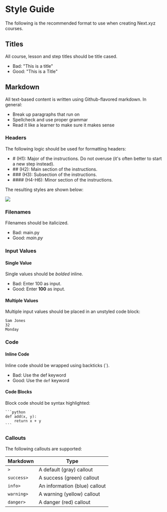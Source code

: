 # Style Guide

The following is the recommended format to use when creating Next.xyz courses.

## Titles
All course, lesson and step titles should be title cased.
* Bad: "This is a title"
* Good: "This is a Title"

## Markdown
All text-based content is written using Github-flavored markdown. In general:
* Break up paragraphs that run on
* Spellcheck and use proper grammar
* Read it like a learner to make sure it makes sense

### Headers
The following logic should be used for formatting headers:
* \# (H1): Major of the instructions. Do not overuse (it's often better to start a new step instead).
* \#\# (H2): Main section of the instructions.
* \#\#\# (H3): Subsection of the instructions.
* \#\#\#\# (H4-H6): Minor section of the instructions.

The resulting styles are shown below:

![](https://github.com/codevolve/next/blob/master/assets/headers.png)


### Filenames
Filenames should be italicized.
* Bad: main.py
* Good: _main.py_

### Input Values
#### Single Value
Single values should be *bolded* inline.
* Bad: Enter 100 as input.
* Good: Enter **100** as input.

#### Multiple Values
Multiple input values should be placed in an unstyled code block:
```
Sam Jones
32
Monday
```

### Code
#### Inline Code
Inline code should be wrapped using backticks (`).
* Bad: Use the def keyword
* Good: Use the `def` keyword

#### Code Blocks
Block code should be syntax highlighted:

    ```python
    def add(x, y):
        return x + y
    ```

### Callouts
The following callouts are supported:

|Markdown|Type|
|--------|----|
|`>`|A default (gray) callout|
|`success>`|A success (green) callout|
|`info>`|An information (blue) callout|
|`warning>`|A warning (yellow) callout|
|`danger>`|A danger (red) callout|
